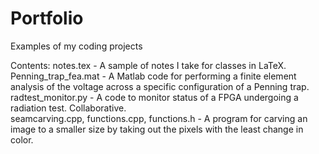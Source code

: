 # Portfolio
Examples of my coding projects

Contents:
notes.tex - A sample of notes I take for classes in LaTeX.  
Penning_trap_fea.mat - A Matlab code for performing a finite element analysis of the voltage across a specific configuration of a Penning trap.  
radtest_monitor.py - A code to monitor status of a FPGA undergoing a radiation test. Collaborative.  
seamcarving.cpp, functions.cpp, functions.h - A program for carving an image to a smaller size by taking out the pixels with the least change in color.  
